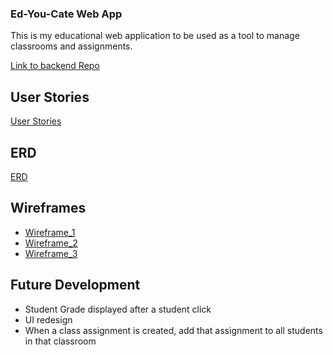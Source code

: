 ### Ed-You-Cate Web App
This is my educational web application to be used as a tool to manage classrooms and assignments.

[Link to backend Repo](https://github.com/ajordon/EdYouCate_backend)

## User Stories
[User Stories](http://i.imgur.com/fjEABS7.jpg)

## ERD
[ERD](http://imgur.com/r10UjE3)

## Wireframes
- [Wireframe_1](http://imgur.com/DnOz0Yi)
- [Wireframe_2](http://imgur.com/UmWr2nA)
- [Wireframe_3](http://imgur.com/vgJTEiW)

## Future Development
- Student Grade displayed after a student click
- UI redesign
- When a class assignment is created, add that assignment  to all students in that classroom
